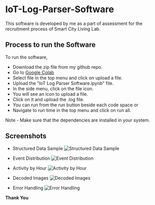 # IoT-Log-Parser-Software
This software is developed by me as a part of assessment for the recruitment process of Smart City Living Lab.

## Process to run the Software
To run the software,
- Download the zip file from my github repo.
- Go to [Google Colab]([https://colab.research.google.com/])
- Select file in the top menu and click on upload a file.
- Upload the "IoT Log Parser Software.ipynb" file.
- In the side menu, click on the file icon.
- You will see an icon to upload a file.
- Click on it and upload the .log file.
- You can run from the run button beside each code space
or
- Navigate to run time in the top menu and click on run all.

Note - Make sure that the dependencies are installed in your system.

## Screenshots

- Structured Data Sample
![Structured Data Sample](https://github.com/user-attachments/assets/985dc2bd-aac8-45a0-b047-380cb671c45e)

- Event Distribution
![Event Distribution](https://github.com/user-attachments/assets/bc0d683d-e6ed-480c-9dd3-4e110fa29eb0)

- Activity by Hour
![Activity by Hour](https://github.com/user-attachments/assets/0299a2bd-fede-4c29-b769-94a8a1e84721)

- Decoded Images
![Decoded Images](https://github.com/user-attachments/assets/0916b5ca-f891-4ea2-9b1c-cb529ccad22e)

- Error Handling
![Error Handling](https://github.com/user-attachments/assets/e8efa3c8-18a8-4c6b-8911-ef61ee5ae727)

**Thank You**
